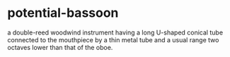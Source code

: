 # potential-bassoon
a double-reed woodwind instrument having a long U-shaped conical tube connected to the mouthpiece by a thin metal tube and a usual range two octaves lower than that of the oboe.

